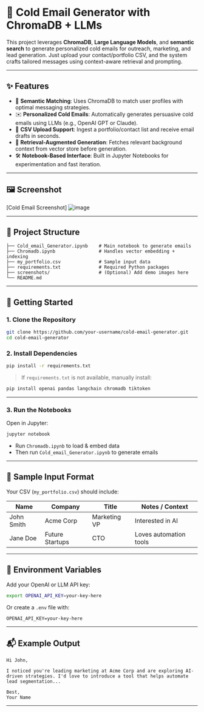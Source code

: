 # 📧 Cold Email Generator with ChromaDB + LLMs

This project leverages **ChromaDB**, **Large Language Models**, and **semantic search** to generate personalized cold emails for outreach, marketing, and lead generation. Just upload your contact/portfolio CSV, and the system crafts tailored messages using context-aware retrieval and prompting.

---

## ✨ Features

- 🧠 **Semantic Matching**: Uses ChromaDB to match user profiles with optimal messaging strategies.
- ✉️ **Personalized Cold Emails**: Automatically generates persuasive cold emails using LLMs (e.g., OpenAI GPT or Claude).
- 📂 **CSV Upload Support**: Ingest a portfolio/contact list and receive email drafts in seconds.
- 🔎 **Retrieval-Augmented Generation**: Fetches relevant background context from vector store before generation.
- 🛠️ **Notebook-Based Interface**: Built in Jupyter Notebooks for experimentation and fast iteration.

---

## 🖼️ Screenshot

[Cold Email Screenshot] ![image](https://github.com/user-attachments/assets/54d77b8a-98af-4285-a4da-ecc474647fa5)

---

## 🧱 Project Structure

```
├── Cold_email_Generator.ipynb    # Main notebook to generate emails
├── Chromadb.ipynb                # Handles vector embedding + indexing
├── my_portfolio.csv              # Sample input data
├── requirements.txt              # Required Python packages
├── screenshots/                  # (Optional) Add demo images here
└── README.md
```

---

## 🚀 Getting Started

### 1. Clone the Repository

```bash
git clone https://github.com/your-username/cold-email-generator.git
cd cold-email-generator
```

### 2. Install Dependencies

```bash
pip install -r requirements.txt
```

> If `requirements.txt` is not available, manually install:

```bash
pip install openai pandas langchain chromadb tiktoken
```

---

### 3. Run the Notebooks

Open in Jupyter:

```bash
jupyter notebook
```

- Run `Chromadb.ipynb` to load & embed data
- Then run `Cold_email_Generator.ipynb` to generate emails

---

## 📄 Sample Input Format

Your CSV (`my_portfolio.csv`) should include:

| Name       | Company        | Title       | Notes / Context      |
|------------|----------------|-------------|-----------------------|
| John Smith | Acme Corp      | Marketing VP| Interested in AI      |
| Jane Doe   | Future Startups| CTO         | Loves automation tools|

---

## 🔐 Environment Variables

Add your OpenAI or LLM API key:

```bash
export OPENAI_API_KEY=your-key-here
```

Or create a `.env` file with:

```
OPENAI_API_KEY=your-key-here
```

---

## 📬 Example Output

```
Hi John,

I noticed you're leading marketing at Acme Corp and are exploring AI-driven strategies. I'd love to introduce a tool that helps automate lead segmentation...

Best,  
Your Name
```

---
